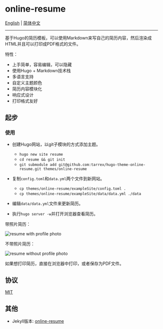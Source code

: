 # online-resume

[English](README.md) | [简体中文](README_CN.md)

---

基于Hugo的简历模板，可以使用Markdown来写自己的简历内容，然后渲染成HTML并且可以打印成PDF格式的文件。

特性：

+ 上手简单，容易编辑，可以隐藏
+ 使用Hugo + Markdown技术栈
+ 多语言支持
+ 自定义主题颜色
+ 简历内容模块化
+ 响应式设计
+ 打印格式友好

## 起步

### 使用

+ 创建Hugo网站，以git子模块的方式添加主题。
  + `hugo new site resume`
  + `cd resume && git init`
  + `git submodule add git@github.com:tarrex/hugo-theme-online-resume.git themes/online-resume`

+ 复制`config.toml`和`data.yml`两个文件到新网站。

  + `cp themes/online-resume/exampleSite/config.toml .`
  + `cp themes/online-resume/exampleSite/data/data.yml ./data`

+ 编辑`data/data.yml`文件来更新简历。

+ 执行`hugo server -w`并打开浏览器查看简历。

带照片简历：

![](https://github.com/tarrex/online-resume/raw/master/assets/images/resume1.png "resume with profile photo")

不带照片简历：

![](https://github.com/tarrex/online-resume/raw/master/assets/images/resume2.png "resume without profile photo")

如果想打印简历，直接在浏览器中打印，或者保存为PDF文件。

## 协议

[MIT](https://choosealicense.com/licenses/mit/)

## 其他

+ Jekyll版本: [online-resume](https://github.com/tarrex/online-resume)
